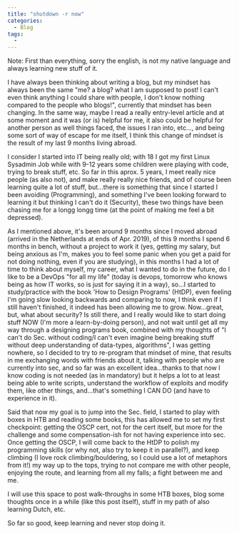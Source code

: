 ```yaml
---
title: "shutdown -r now"
categories:
  - Blog
tags:
  - 
---
```


Note: First than everything, sorry the english, is not my native language and always learning new stuff of it.

I have always been thinking about writing a blog, but my mindset has always been the same "me? a blog? what I am supposed to post! I can't even think anything I could share with people, I don't know nothing compared to the people
who blogs!", currently that mindset has been changing. In the same way, maybe I read a really entry-level article and at some moment and it was (or is) helpful for me, it also could be helpful for another person as well things faced, the issues I ran into, etc..., and being some sort of way of escape for me itself, I think this change of mindset is the result of my last 9 months living abroad.

I consider I started into IT being really old; with 18 I got my first Linux Sysadmin Job while with 9-12 years some children were playing with code, trying to break stuff, etc.
So far in this aprox. 5 years, I meet really nice people (as also not), and make really really nice friends, and of course been learning quite a lot of stuff, but...there is something that since I started I been avoiding (Programming), and something I've been looking forward to learning it but thinking I can't do it (Security), these two things have been chasing me for a longg longg time (at the point of making me feel a bit depressed).

As I mentioned above, it's been around 9 months since I moved abroad (arrived in the Netherlands at ends of Apr. 2019), of this 9 months I spend 6 months in bench, without a project to work it (yes, getting my salary, but being anxious as I'm, makes you to feel some panic when you get a paid for not doing nothing, even if you are studying), in this months I had a lot of time to think about myself, my career, what I wanted to do in the future, do I like to be a DevOps "for all my life" (today is devops, tomorrow who knows being as how IT works, so is just for saying it in a way), so...I started to study/practice with the book 'How to Design Programs' (HtDP), even feeling I'm going slow looking backwards and comparing to now, I think even if I still haven't finished, it indeed has been allowing me to grow.
Now...great, but, what about security? Is still there, and I really would like to start doing stuff NOW (I'm more a learn-by-doing person), and not wait until get all my way through a designing programs book, combined with my thoughts of "I can't do Sec. without coding/I can't even imagine being breaking stuff without deep understanding of data-types, algorithms", I was getting nowhere, so I decided to try to re-program that mindset of mine, that results in me exchanging words with friends about it, talking with people who are currently into sec, and so far was an excellent idea...thanks to that now I know coding is not needed (as in mandatory) but it helps a lot to at least being able to write scripts, understand the workflow of exploits and modify them, like other things, and...that's something I CAN DO (and have to experience in it). 

Said that now my goal is to jump into the Sec. field, I started to play with boxes in HTB and reading some books, this has allowed me to set my first checkpoint: getting the OSCP cert, not for the cert itself, but more for the challenge and some compensation-ish for not having experience into sec.
Once getting the OSCP, I will come back to the HtDP to polish my programming skills (or why not, also try to keep it in parallel?), and keep climbing (I love rock climbing/bouldering, so I could use a lot of metaphors from it!) my way up to the tops, trying to not compare me with other people, enjoying the route, and learning from all my falls; a fight between me and me.

I will use this space to post walk-throughs in some HTB boxes, blog some thoughts once in a while (like this post itself), stuff in my path of also learning Dutch, etc.

So far so good, keep learning and never stop doing it.
